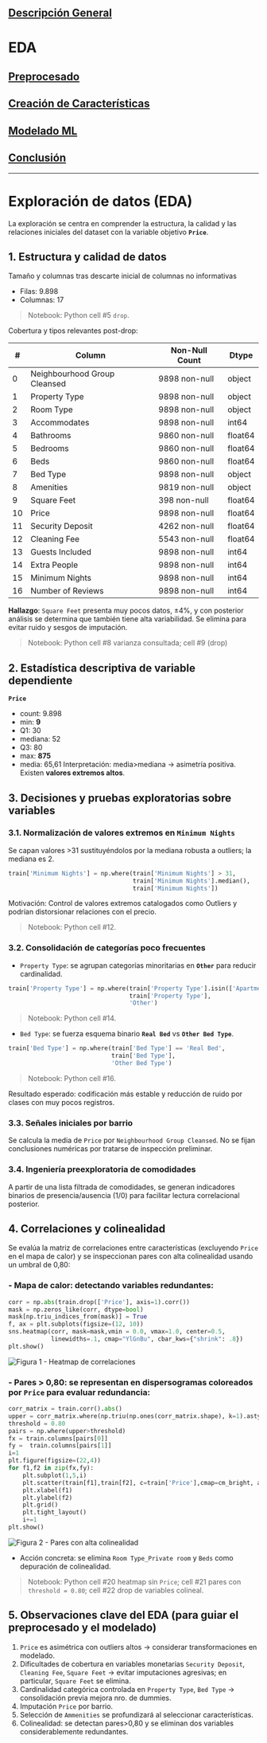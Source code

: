 ## [Descripción General](../README.md)
# EDA
## [Preprocesado](../preprocessing/cleaning.md)
## [Creación de Características](../feature_creation/features.md)
## [Modelado ML](../model_building/model.md)
## [Conclusión](../conclusion/conclusion.md)

---

# Exploración de datos (EDA)

La exploración se centra en comprender la estructura, la calidad y las relaciones iniciales del dataset con la variable objetivo **`Price`**.

## 1. Estructura y calidad de datos

Tamaño y columnas tras descarte inicial de columnas no informativas
- Filas: 9.898
- Columnas: 17
> Notebook: Python cell #5 `drop`.

Cobertura y tipos relevantes post-drop:

| #  | Column                          | Non-Null Count | Dtype   |
|----|---------------------------------|----------------|---------|
| 0  | Neighbourhood Group Cleansed    | 9898 non-null  | object  |
| 1  | Property Type                   | 9898 non-null  | object  |
| 2  | Room Type                       | 9898 non-null  | object  |
| 3  | Accommodates                    | 9898 non-null  | int64   |
| 4  | Bathrooms                       | 9860 non-null  | float64 |
| 5  | Bedrooms                        | 9860 non-null  | float64 |
| 6  | Beds                            | 9860 non-null  | float64 |
| 7  | Bed Type                        | 9898 non-null  | object  |
| 8  | Amenities                       | 9819 non-null  | object  |
| 9  | Square Feet                     | 398 non-null   | float64 |
| 10 | Price                           | 9898 non-null  | float64 |
| 11 | Security Deposit                | 4262 non-null  | float64 |
| 12 | Cleaning Fee                    | 5543 non-null  | float64 |
| 13 | Guests Included                 | 9898 non-null  | int64   |
| 14 | Extra People                    | 9898 non-null  | int64   |
| 15 | Minimum Nights                  | 9898 non-null  | int64   |
| 16 | Number of Reviews               | 9898 non-null  | int64   |

**Hallazgo**: `Square Feet` presenta muy pocos datos, ±4%, y con posterior análisis se determina que también tiene alta variabilidad. Se elimina para evitar ruido y sesgos de imputación.
> Notebook: Python cell #8 varianza consultada; cell #9 (drop)

## 2. Estadística descriptiva de variable dependiente 

**`Price`**
- count: 9.898
- min: **9**
- Q1: 30
- mediana: 52
- Q3: 80
- max: **875**
- media: 65,61
Interpretación: media>mediana → asimetría positiva. Existen **valores extremos altos**.

## 3. Decisiones y pruebas exploratorias sobre variables

### 3.1. Normalización de valores extremos en `Minimum Nights`
Se capan valores >31 sustituyéndolos por la mediana robusta a outliers; la mediana es 2.
```python
train['Minimum Nights'] = np.where(train['Minimum Nights'] > 31,
                                   train['Minimum Nights'].median(),
                                   train['Minimum Nights'])
```
Motivación: Control de valores extremos catalogados como Outliers y podrían distorsionar relaciones con el precio.  
> Notebook: Python cell #12.

### 3.2. Consolidación de categorías poco frecuentes
- `Property Type`: se agrupan categorías minoritarias en **`Other`** para reducir cardinalidad.
```python
train['Property Type'] = np.where(train['Property Type'].isin(['Apartment', 'House', 'Condominium', 'Bed & Breakfast', 'Loft', 'Other']),
                                  train['Property Type'],
                                  'Other')
```
> Notebook: Python cell #14.
 
- `Bed Type`: se fuerza esquema binario **`Real Bed`** vs **`Other Bed Type`**.
```python
train['Bed Type'] = np.where(train['Bed Type'] == 'Real Bed',
                             train['Bed Type'],
                             'Other Bed Type')
```
> Notebook: Python cell #16.

Resultado esperado: codificación más estable y reducción de ruido por clases con muy pocos registros.  

### 3.3. Señales iniciales por barrio
Se calcula la media de `Price` por `Neighbourhood Group Cleansed`. No se fijan conclusiones numéricas por tratarse de inspección preliminar.  

### 3.4. Ingeniería preexploratoria de comodidades  
A partir de una lista filtrada de comodidades, se generan indicadores binarios de presencia/ausencia (1/0) para facilitar lectura correlacional posterior.  

## 4. Correlaciones y colinealidad

Se evalúa la matriz de correlaciones entre características (excluyendo `Price` en el mapa de calor) y se inspeccionan pares con alta colinealidad usando un umbral de 0,80:
### - Mapa de calor: detectando variables redundantes:
```python
corr = np.abs(train.drop(['Price'], axis=1).corr())
mask = np.zeros_like(corr, dtype=bool)
mask[np.triu_indices_from(mask)] = True
f, ax = plt.subplots(figsize=(12, 10))
sns.heatmap(corr, mask=mask,vmin = 0.0, vmax=1.0, center=0.5,
            linewidths=.1, cmap="YlGnBu", cbar_kws={"shrink": .8})
plt.show()
```
![Figura 1 - Heatmap de correlaciones](img/eda_corr_heatmap.png)

### - Pares > 0,80: se representan en dispersogramas coloreados por `Price` para evaluar redundancia:
```python
corr_matrix = train.corr().abs()
upper = corr_matrix.where(np.triu(np.ones(corr_matrix.shape), k=1).astype(bool))
threshold = 0.80
pairs = np.where(upper>threshold)
fx = train.columns[pairs[0]]
fy =  train.columns[pairs[1]]
i=1
plt.figure(figsize=(22,4))
for f1,f2 in zip(fx,fy):
    plt.subplot(1,5,i)
    plt.scatter(train[f1],train[f2], c=train['Price'],cmap=cm_bright, alpha=0.25)
    plt.xlabel(f1)
    plt.ylabel(f2)
    plt.grid()
    plt.tight_layout()
    i+=1
plt.show()
```
![Figura 2 - Pares con alta colinealidad](img/eda_corr_pairs.png)

- Acción concreta: se elimina `Room Type_Private room` y `Beds` como depuración de colinealidad.  

> Notebook: Python cell #20 heatmap sin `Price`; cell #21 pares con `threshold = 0.80`; cell #22 drop de variables colineal.

## 5. Observaciones clave del EDA (para guiar el preprocesado y el modelado)

1. `Price` es asimétrica con outliers altos → considerar transformaciones en modelado.  
2. Dificultades de cobertura en variables monetarias `Security Deposit`, `Cleaning Fee`, `Square Feet` → evitar imputaciones agresivas; en particular, `Square Feet` se elimina.
3. Cardinalidad categórica controlada en `Property Type`, `Bed Type` → consolidación previa mejora nro. de dummies.
4. Imputación `Price` por barrio.
5. Selección de `Ammenities` se profundizará al seleccionar características.
6. Colinealidad: se detectan pares>0,80 y se eliminan dos variables considerablemente redundantes.